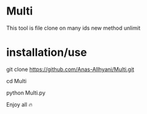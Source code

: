 # Multi
This tool is file clone on many ids new method unlimit
# installation/use

git clone https://github.com/Anas-Allhyani/Multi.git

cd Multi

python Multi.py

Enjoy all 🔥
